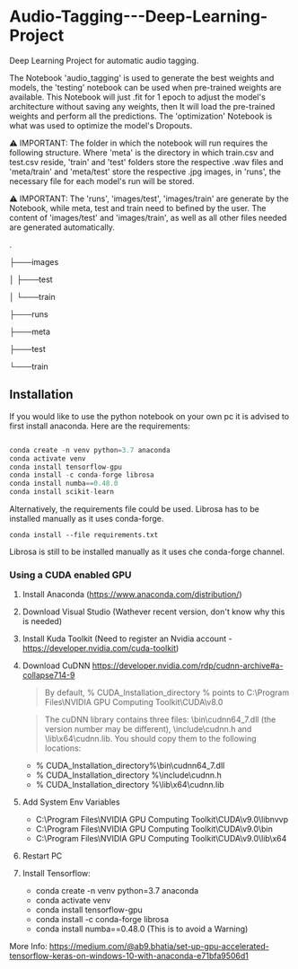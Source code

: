 # Audio-Tagging---Deep-Learning-Project
Deep Learning Project for automatic audio tagging.

The Notebook 'audio_tagging' is used to generate the best weights and models, the 'testing' notebook can be used when pre-trained weights are available. This Notebook will just .fit for 1 epoch to adjust the model's architecture without saving any weights, then It will load the pre-trained weights and perform all the predictions. The 'optimization' Notebook is what was used to optimize the model's Dropouts.

⚠️ IMPORTANT: The folder in which the notebook will run requires the following structure. Where 'meta' is the directory in which train.csv and test.csv reside, 'train' and 'test' folders store the respective .wav files and 'meta/train' and 'meta/test' store the respective .jpg images, in 'runs', the necessary file for each model's run will be stored. 

⚠️ IMPORTANT: The 'runs', 'images/test', 'images/train' are generate by the Notebook, while meta, test and train need to befined by the user. The content of 'images/test' and 'images/train', as well as all other files needed are generated automatically.

.

├───images

│   ├───test

│   └───train

├───runs

├───meta

├───test

└───train

## Installation

If you would like to use the python notebook on your own pc it is advised to first install anaconda. Here are the requirements:

```python

conda create -n venv python=3.7 anaconda
conda activate venv
conda install tensorflow-gpu
conda install -c conda-forge librosa
conda install numba==0.48.0
conda install scikit-learn
```

Alternatively, the requirements file could be used. Librosa has to be installed manually as it uses conda-forge.

```
conda install --file requirements.txt
```

Librosa is still to be installed manually as it uses che conda-forge channel.

### Using a CUDA enabled GPU

1. Install Anaconda (https://www.anaconda.com/distribution/)
2. Download Visual Studio (Wathever recent version, don't know why this is needed)
3. Install Kuda Toolkit (Need to register an Nvidia account - https://developer.nvidia.com/cuda-toolkit)
4. Download CuDNN https://developer.nvidia.com/rdp/cudnn-archive#a-collapse714-9
    > By default, % CUDA_Installation_directory % points to C:\Program Files\NVIDIA GPU Computing Toolkit\CUDA\v8.0
    
    > The cuDNN library contains three files: \bin\cudnn64_7.dll (the version number may be different), \include\cudnn.h and \lib\x64\cudnn.lib. You should copy them to the following locations:
    - % CUDA_Installation_directory%\bin\cudnn64_7.dll
    - % CUDA_Installation_directory %\include\cudnn.h
    - % CUDA_Installation_directory %\lib\x64\cudnn.lib
5. Add System Env Variables 
    - C:\Program Files\NVIDIA GPU Computing Toolkit\CUDA\v9.0\libnvvp
    - C:\Program Files\NVIDIA GPU Computing Toolkit\CUDA\v9.0\bin
    - C:\Program Files\NVIDIA GPU Computing Toolkit\CUDA\v9.0\lib\x64
6. Restart PC
7. Install Tensorflow:
    - conda create -n venv python=3.7 anaconda
    - conda activate venv
    - conda install tensorflow-gpu
    - conda install -c conda-forge librosa
    - conda install numba==0.48.0 (This is to avoid a Warning)
   
More Info: https://medium.com/@ab9.bhatia/set-up-gpu-accelerated-tensorflow-keras-on-windows-10-with-anaconda-e71bfa9506d1